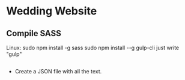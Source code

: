 # Wedding Website


## Compile SASS

Linux: 
sudo npm install -g sass
sudo npm install --g gulp-cli
just write "gulp"


## 

- Create a JSON file with all the text.
